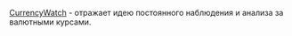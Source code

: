 
[CurrencyWatch](http://vitozmx.github.io/currency-watch) - отражает идею постоянного наблюдения и анализа за валютными курсами.
